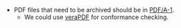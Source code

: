 * PDF files that need to be archived should be in [PDF/A-1][PDF/A].
  * We could use [veraPDF][veraPDF] for conformance checking.

[PDF/A]: https://en.wikipedia.org/wiki/PDF/A
[veraPDF]: http://verapdf.org/
